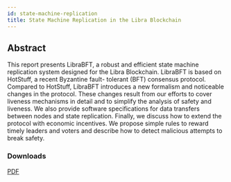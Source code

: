```yaml
---
id: state-machine-replication
title: State Machine Replication in the Libra Blockchain
---
```


## Abstract

This report presents LibraBFT, a robust and efficient state machine replication system designed for the Libra Blockchain. LibraBFT is based on HotStuff, a recent Byzantine fault- tolerant (BFT) consensus protocol. Compared to HotStuff, LibraBFT introduces a new formalism and noticeable changes in the protocol. These changes result from our efforts to cover liveness mechanisms in detail and to simplify the analysis of safety and liveness. We also provide software specifications for data transfers between nodes and state replication. Finally, we discuss how to extend the protocol with economic incentives. We propose simple rules to reward timely leaders and voters and describe how to detect malicious attempts to break safety.

### Downloads

[PDF]()